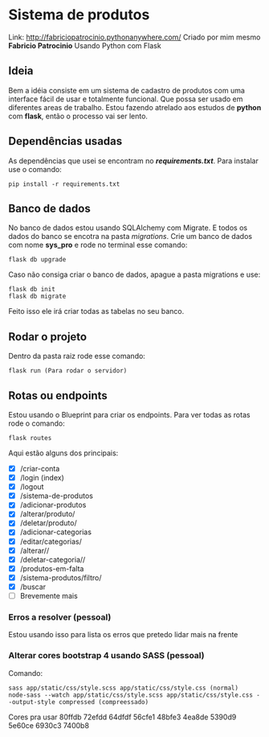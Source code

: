 # Sistema de produtos
Link: http://fabriciopatrocinio.pythonanywhere.com/
Criado por mim mesmo **Fabricio Patrocinio**
Usando Python com Flask

## Ideia
Bem a idéia consiste em um sistema de cadastro de produtos com uma interface fácil de usar e totalmente funcional. Que possa ser usado em diferentes areas de trabalho. Estou fazendo atrelado aos estudos de **python** com **flask**, então o processo vai ser lento.

## Dependências usadas
As dependências que usei se encontram no **_requirements.txt_**.
Para instalar use o comando:
```
pip install -r requirements.txt
```

## Banco de dados
No banco de dados estou usando SQLAlchemy com Migrate. E todos os dados do banco se encotra na pasta _migrations_.
Crie um banco de dados com nome **sys_pro** e rode no terminal esse comando:
```
flask db upgrade
```
Caso não consiga criar o banco de dados, apague a pasta migrations e use:
```
flask db init
flask db migrate
```
Feito isso ele irá criar todas as tabelas no seu banco.

## Rodar o projeto
Dentro da pasta raiz rode esse comando:
```
flask run (Para rodar o servidor)
```

## Rotas ou endpoints
Estou usando o Blueprint para criar os endpoints.
Para ver todas as rotas rode o comando:
```
flask routes
```
Aqui estão alguns dos principais:
- [x] /criar-conta
- [x] /login (index)
- [x] /logout
- [x] /sistema-de-produtos
- [x] /adicionar-produtos
- [x] /alterar/produto/<id>
- [x] /deletar/produto/<id>
- [x] /adicionar-categorias
- [x] /editar/categorias/
- [x] /alterar/<categoria>/<id>
- [x] /deletar-categoria/<categoria>/<id>
- [x] /produtos-em-falta
- [x] /sistema-produtos/filtro/<filtro>
- [x] /buscar
- [ ] Brevemente mais

### Erros a resolver (pessoal)
Estou usando isso para lista os erros que pretedo lidar mais na frente

### Alterar cores bootstrap 4 usando SASS (pessoal)
Comando:
```
sass app/static/css/style.scss app/static/css/style.css (normal) 
node-sass --watch app/static/css/style.scss app/static/css/style.css --output-style compressed (compreessado) 
``` 
Cores pra usar
80ffdb
72efdd
64dfdf
56cfe1
48bfe3
4ea8de
5390d9
5e60ce
6930c3
7400b8
